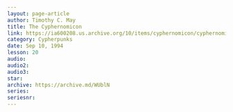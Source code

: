 ```yaml
---
layout: page-article
author: Timothy C. May
title: The Cyphernomicon
link: https://ia600208.us.archive.org/10/items/cyphernomicon/cyphernomicon.txt
category: Cypherpunks
date: Sep 10, 1994
lesson: 20
audio: 
audio2: 
audio3: 
star: 
archive: https://archive.md/WUblN
series: 
seriesnr: 
---
```

